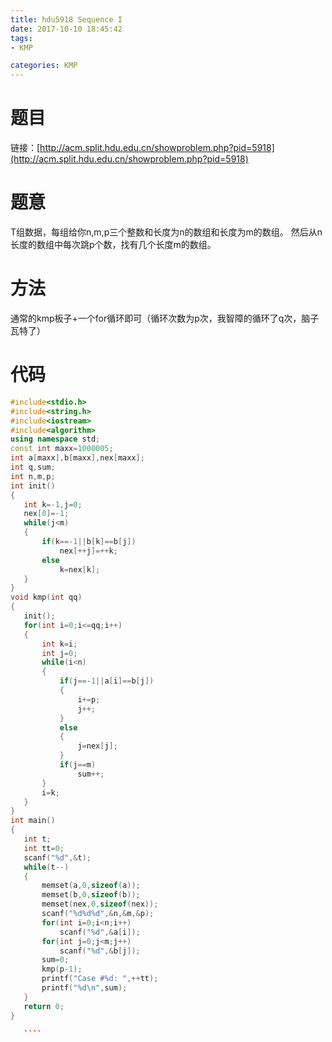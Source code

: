 ```yaml
---
title: hdu5918 Sequence I
date: 2017-10-10 18:45:42
tags:
- KMP

categories: KMP
---
```

# 题目
链接：[http://acm.split.hdu.edu.cn/showproblem.php?pid=5918](http://acm.split.hdu.edu.cn/showproblem.php?pid=5918)
# 题意
T组数据，每组给你n,m,p三个整数和长度为n的数组和长度为m的数组。
然后从n长度的数组中每次跳p个数，找有几个长度m的数组。
# 方法
通常的kmp板子+一个for循环即可（循环次数为p次，我智障的循环了q次，脑子瓦特了）
<!--more-->
# 代码
 ````c++
#include<stdio.h>
#include<string.h>
#include<iostream>
#include<algorithm>
using namespace std;
const int maxx=1000005;
int a[maxx],b[maxx],nex[maxx];
int q,sum;
int n,m,p;
int init()
{
    int k=-1,j=0;
    nex[0]=-1;
    while(j<m)
    {
        if(k==-1||b[k]==b[j])
            nex[++j]=++k;
        else
            k=nex[k];
    }
}
void kmp(int qq)
{
    init();
    for(int i=0;i<=qq;i++)
    {
        int k=i;
        int j=0;
        while(i<n)
        {
            if(j==-1||a[i]==b[j])
            {
                i+=p;
                j++;
            }
            else
            {
                j=nex[j];
            }
            if(j==m)
                sum++;
        }
        i=k;
    }
}
int main()
{
    int t;
    int tt=0;
    scanf("%d",&t);
    while(t--)
    {
        memset(a,0,sizeof(a));
        memset(b,0,sizeof(b));
        memset(nex,0,sizeof(nex));
        scanf("%d%d%d",&n,&m,&p);
        for(int i=0;i<n;i++)
            scanf("%d",&a[i]);
        for(int j=0;j<m;j++)
            scanf("%d",&b[j]);
        sum=0;
        kmp(p-1);
        printf("Case #%d: ",++tt);
        printf("%d\n",sum);
    }
    return 0;
}

    ````